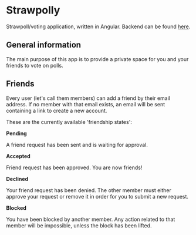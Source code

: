 # Strawpolly
Strawpoll/voting application, written in Angular. Backend can be found [here](https://github.com/sleeyax/Strawpolly-api).

## General information
The main purpose of this app is to provide a private space for you and your friends to
vote on polls.

## Friends
Every user (let's call them members) can add a friend by their email address. If no member with that email exists, an email will be sent containing a link to create a new account.

These are the currently available 'friendship states':

**Pending**

A friend request has been sent and is waiting for approval.

**Accepted**

Friend request has been approved. You are now friends!

**Declined**

Your friend request has been denied. The other member must either approve your request or remove it in order for you to submit a new request. 

**Blocked**

You have been blocked by another member. Any action related to that member will be impossible, unless the block has been lifted.

